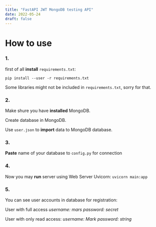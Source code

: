 ```yaml
---
title: "FastAPI JWT MongoDB testing API"
date: 2022-05-24
draft: false
---
```


# How to use

### 1.

first of all **install** `requirements.txt`:

`pip install --user -r requirements.txt`

Some libraries might not be included in `requirements.txt`, sorry for that.

### 2.

Make shure you have **installed** MongoDB.

Create database in MongoDB.

Use `user.json` to **import** data to MongoDB database.

### 3. 

**Paste** name of your database to `config.py` for connection

### 4. 

Now you may **run** server using Web Server Uvicorn: `uvicorn main:app`

### 5. 

You can see user accounts in database for registration:

User with full access
*username: mars*
*password: secret*

User with only read access:
*username: Mark*
*password: string*